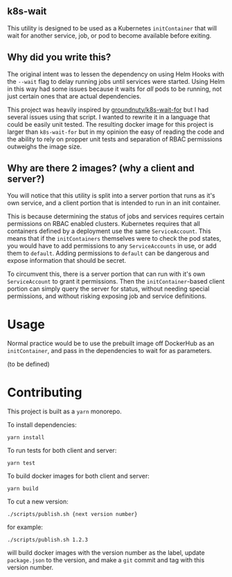 ## k8s-wait

This utility is designed to be used as a Kubernetes `initContainer` that will wait for another service, job, or pod to become available before exiting.

## Why did you write this?

The original intent was to lessen the dependency on using Helm Hooks with the `--wait` flag to delay running jobs until services were started. Using Helm in this way had some issues because it waits for _all_ pods to be running, not just certain ones that are actual dependencies.

This project was heavily inspired by [groundnuty/k8s-wait-for](https://github.com/groundnuty/k8s-wait-for) but I had several issues using that script. I wanted to rewrite it in a language that could be easily unit tested. The resulting docker image for this project is larger than `k8s-wait-for` but in my opinion the easy of reading the code and the ability to rely on propper unit tests and separation of RBAC permissions outweighs the image size.

## Why are there 2 images? (why a client and server?)

You will notice that this utility is split into a server portion that runs as it's own service, and a client portion that is intended to run in an init container.

This is because determining the status of jobs and services requires certain permissions on RBAC enabled clusters. Kubernetes requires that all containers defined by a deployment use the same `ServiceAccount`. This means that if the `initContainers` themselves were to check the pod states, you would have to add permissions to any `ServiceAccounts` in use, or add them to `default`. Adding permissions to `default` can be dangerous and expose information that should be secret.

To circumvent this, there is a server portion that can run with it's own `ServiceAccount` to grant it permissions. Then the `initContainer`-based client portion can simply query the server for status, without needing special permissions, and without risking exposing job and service definitions.

# Usage

Normal practice would be to use the prebuilt image off DockerHub as an `initContainer`, and pass in the dependencies to wait for as parameters.

(to be defined)

# Contributing

This project is built as a `yarn` monorepo.

To install dependencies:
```
yarn install
```

To run tests for both client and server:
```
yarn test
```

To build docker images for both client and server:
```
yarn build
```

To cut a new version:
```
./scripts/publish.sh {next version number}
```
for example:
```
./scripts/publish.sh 1.2.3
```
will build docker images with the version number as the label, update `package.json` to the version, and make a `git` commit and tag with this version number.
